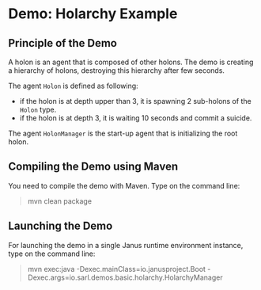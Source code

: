 Demo: Holarchy Example
======================

## Principle of the Demo

A holon is an agent that is composed of other holons.
The demo is creating a hierarchy of holons, destroying
this hierarchy after few seconds.

The agent `Holon` is defined as following:

* if the holon is at depth upper than 3, it is spawning 2 sub-holons of the `Holon` type.
* if the holon is at depth 3, it is waiting 10 seconds and commit a suicide.

The agent `HolonManager` is the start-up agent that is
initializing the root holon.

## Compiling the Demo using Maven

You need to compile the demo with Maven. Type on the command
line:

> mvn clean package

## Launching the Demo

For launching the demo in a single Janus runtime environment
instance, type on the command line:

> mvn exec:java
>     -Dexec.mainClass=io.janusproject.Boot
>     -Dexec.args=io.sarl.demos.basic.holarchy.HolarchyManager
